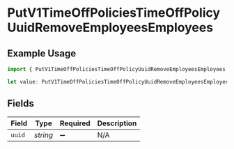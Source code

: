 # PutV1TimeOffPoliciesTimeOffPolicyUuidRemoveEmployeesEmployees

## Example Usage

```typescript
import { PutV1TimeOffPoliciesTimeOffPolicyUuidRemoveEmployeesEmployees } from "@gusto/embedded-api/models/operations/putv1timeoffpoliciestimeoffpolicyuuidremoveemployees.js";

let value: PutV1TimeOffPoliciesTimeOffPolicyUuidRemoveEmployeesEmployees = {};
```

## Fields

| Field              | Type               | Required           | Description        |
| ------------------ | ------------------ | ------------------ | ------------------ |
| `uuid`             | *string*           | :heavy_minus_sign: | N/A                |